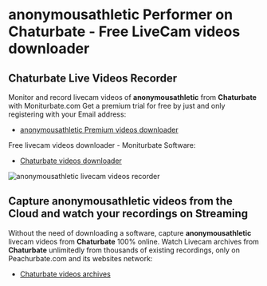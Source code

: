# anonymousathletic Performer on Chaturbate - Free LiveCam videos downloader

## Chaturbate Live Videos Recorder

Monitor and record livecam videos of **anonymousathletic** from **Chaturbate** with Moniturbate.com
Get a premium trial for free by just and only registering with your Email address:
* [anonymousathletic Premium videos downloader](https://moniturbate.com/request-demo-licence-key.html)

Free livecam videos downloader - Moniturbate Software:
* [Chaturbate videos downloader](https://moniturbate.com/moniturbate-download-software.html)

![anonymousathletic livecam videos recorder](https://peachurnet.com/templates/moniturbate-software.png)


## Capture anonymousathletic videos from the Cloud and watch your recordings on Streaming

Without the need of downloading a software, capture **anonymousathletic** livecam videos from **Chaturbate** 100% online.
Watch Livecam archives from **Chaturbate** unlimitedly from thousands of existing recordings, only on Peachurbate.com and its websites network:
* [Chaturbate videos archives](https://peachurnet.com/)